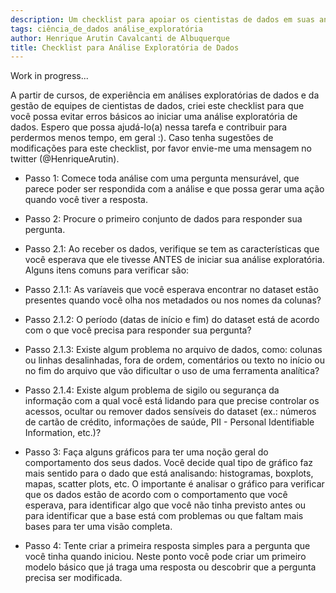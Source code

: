 ```yaml
---
description: Um checklist para apoiar os cientistas de dados em suas análises 
tags: ciência_de_dados análise_exploratória
author: Henrique Arutin Cavalcanti de Albuquerque
title: Checklist para Análise Exploratória de Dados
---
```


Work in progress...

A partir de cursos, de experiência em análises exploratórias de dados e da gestão de equipes de cientistas de dados, criei este checklist para que você possa evitar erros básicos ao iniciar uma análise exploratória de dados. Espero que possa ajudá-lo(a) nessa tarefa e contribuir para perdermos menos tempo, em geral :). Caso tenha sugestões de modificações para este checklist, por favor envie-me uma mensagem no twitter (@HenriqueArutin).

- Passo 1: Comece toda análise com uma pergunta mensurável, que parece poder ser respondida com a análise e que possa gerar uma ação quando você tiver a resposta.

- Passo 2: Procure o primeiro conjunto de dados para responder sua pergunta.

- Passo 2.1: Ao receber os dados, verifique se tem as características que você esperava que ele tivesse ANTES de iniciar sua análise exploratória. Alguns itens comuns para verificar são:
- Passo 2.1.1: As varíaveis que você esperava encontrar no dataset estão presentes quando você olha nos metadados ou nos nomes da colunas?
- Passo 2.1.2: O período (datas de início e fim) do dataset está de acordo com o que você precisa para responder sua pergunta?
- Passo 2.1.3: Existe algum problema no arquivo de dados, como: colunas ou linhas desalinhadas, fora de ordem, comentários ou texto no início ou no fim do arquivo que vão dificultar o uso de uma ferramenta analítica?
- Passo 2.1.4: Existe algum problema de sigilo ou segurança da informação com a qual você está lidando para que precise controlar os acessos, ocultar ou remover dados sensíveis do dataset (ex.: números de cartão de crédito, informações de saúde, PII - Personal Identifiable Information, etc.)?
- Passo 3: Faça alguns gráficos para ter uma noção geral do comportamento dos seus dados. Você decide qual tipo de gráfico faz mais sentido para o dado que está analisando: histogramas, boxplots, mapas, scatter plots, etc. O importante é analisar o gráfico para verificar que os dados estão de acordo com o comportamento que você esperava, para identificar algo que você não tinha previsto antes ou para identificar que a base está com problemas ou que faltam mais bases para ter uma visão completa.
- Passo 4: Tente criar a primeira resposta simples para a pergunta que você tinha quando iniciou. Neste ponto você pode criar um primeiro modelo básico que já traga uma resposta ou descobrir que a pergunta precisa ser modificada.

